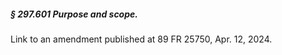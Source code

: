 ##### § 297.601 Purpose and scope. #####

Link to an amendment published at 89 FR 25750, Apr. 12, 2024.